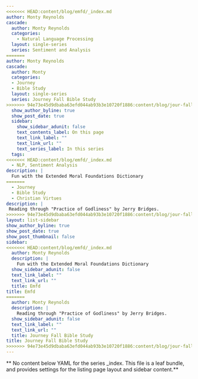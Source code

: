 ```yaml
---
<<<<<<< HEAD:content/blog/emfd/_index.md
author: Monty Reynolds 
cascade:
  author: Monty Reynolds
  categories:
    - Natural Language Processing
  layout: single-series
  series: Sentiment and Analysis 
=======
author: Monty Reynolds
cascade:
  author: Monty
  categories:
  - Journey
  - Bible Study
  layout: single-series
  series: Journey Fall Bible Study
>>>>>>> 94e73e45d9dbaba63efd044ab93b3e10720f1886:content/blog/jour-fall-bs/_index.md
  show_author_byline: true
  show_post_date: true
  sidebar:
    show_sidebar_adunit: false
    text_contents_label: On this page
    text_link_label: ""
    text_link_url: ""
    text_series_label: In this series
  tags:
<<<<<<< HEAD:content/blog/emfd/_index.md
  - NLP, Sentiment Analysis 
description: |
  Fun with the Extended Moral Foundations Dictionary
=======
  - Journey
  - Bible Study
  - Christian Virtues
description: |
 Reading through "Practice of Godliness" by Jerry Bridges. 
>>>>>>> 94e73e45d9dbaba63efd044ab93b3e10720f1886:content/blog/jour-fall-bs/_index.md
layout: list-sidebar
show_author_byline: true
show_post_date: true
show_post_thumbnail: false
sidebar:
<<<<<<< HEAD:content/blog/emfd/_index.md
  author: Monty Reynolds 
  description: |
    Fun with the Extended Moral Foundations Dictionary
  show_sidebar_adunit: false
  text_link_label: ""
  text_link_url: ""
  title: Emfd 
title: Emfd 
=======
  author: Monty Reynolds
  description: |
    Reading through "Practice of Godliness" by Jerry Bridges. 
  show_sidebar_adunit: false
  text_link_label: ""
  text_link_url: ""
  title: Journey Fall Bible Study
title: Journey Fall Bible Study
>>>>>>> 94e73e45d9dbaba63efd044ab93b3e10720f1886:content/blog/jour-fall-bs/_index.md
---
```


** No content below YAML for the series _index. This file is a leaf bundle, and provides settings for the listing page layout and sidebar content.**
